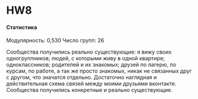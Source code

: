 # HW8

#### Статистика

Модулярность: 0,530
Число групп: 26

Сообщества получились реально существующие: я вижу своих одногруппников; людей, с которыми живу в одной квартире; одноклассников; родителей и их знакомых; друзей по лагерю, по курсам, по работе, а так же просто знакомых, никак не связанных друг с другом, что значатся отдельно. Достаточно наглядная и действительная схема связей между моими друзьями вконтакте. Сообщества получились конкретные и реально существующие. 
